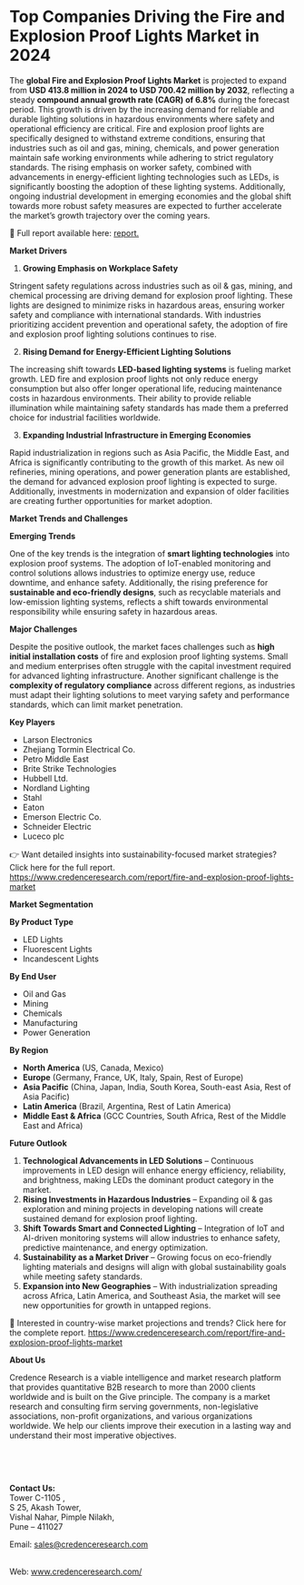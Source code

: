 # Top Companies Driving the Fire and Explosion Proof Lights Market in 2024


<p>The <strong>global Fire and Explosion Proof Lights Market</strong> is projected to expand from <strong>USD 413.8 million in 2024 to USD 700.42 million by 2032</strong>, reflecting a steady <strong>compound annual growth rate (CAGR) of 6.8%</strong> during the forecast period. This growth is driven by the increasing demand for reliable and durable lighting solutions in hazardous environments where safety and operational efficiency are critical. Fire and explosion proof lights are specifically designed to withstand extreme conditions, ensuring that industries such as oil and gas, mining, chemicals, and power generation maintain safe working environments while adhering to strict regulatory standards. The rising emphasis on worker safety, combined with advancements in energy-efficient lighting technologies such as LEDs, is significantly boosting the adoption of these lighting systems. Additionally, ongoing industrial development in emerging economies and the global shift towards more robust safety measures are expected to further accelerate the market&rsquo;s growth trajectory over the coming years.</p>
<p>📌 Full report available here: <a href="https://www.credenceresearch.com/report/fire-and-explosion-proof-lights-market">report.</a></p>
<p><strong>Market Drivers</strong></p>
<ol>
<li><strong> Growing Emphasis on Workplace Safety</strong></li>
</ol>
<p>Stringent safety regulations across industries such as oil &amp; gas, mining, and chemical processing are driving demand for explosion proof lighting. These lights are designed to minimize risks in hazardous areas, ensuring worker safety and compliance with international standards. With industries prioritizing accident prevention and operational safety, the adoption of fire and explosion proof lighting solutions continues to rise.</p>
<ol start="2">
<li><strong> Rising Demand for Energy-Efficient Lighting Solutions</strong></li>
</ol>
<p>The increasing shift towards <strong>LED-based lighting systems</strong> is fueling market growth. LED fire and explosion proof lights not only reduce energy consumption but also offer longer operational life, reducing maintenance costs in hazardous environments. Their ability to provide reliable illumination while maintaining safety standards has made them a preferred choice for industrial facilities worldwide.</p>
<ol start="3">
<li><strong> Expanding Industrial Infrastructure in Emerging Economies</strong></li>
</ol>
<p>Rapid industrialization in regions such as Asia Pacific, the Middle East, and Africa is significantly contributing to the growth of this market. As new oil refineries, mining operations, and power generation plants are established, the demand for advanced explosion proof lighting is expected to surge. Additionally, investments in modernization and expansion of older facilities are creating further opportunities for market adoption.</p>
<p><strong>Market Trends and Challenges</strong></p>
<p><strong>Emerging Trends</strong></p>
<p>One of the key trends is the integration of <strong>smart lighting technologies</strong> into explosion proof systems. The adoption of IoT-enabled monitoring and control solutions allows industries to optimize energy use, reduce downtime, and enhance safety. Additionally, the rising preference for <strong>sustainable and eco-friendly designs</strong>, such as recyclable materials and low-emission lighting systems, reflects a shift towards environmental responsibility while ensuring safety in hazardous areas.</p>
<p><strong>Major Challenges</strong></p>
<p>Despite the positive outlook, the market faces challenges such as <strong>high initial installation costs</strong> of fire and explosion proof lighting systems. Small and medium enterprises often struggle with the capital investment required for advanced lighting infrastructure. Another significant challenge is the <strong>complexity of regulatory compliance</strong> across different regions, as industries must adapt their lighting solutions to meet varying safety and performance standards, which can limit market penetration.</p>
<p><strong>Key Players</strong></p>
<ul>
<li>Larson Electronics</li>
<li>Zhejiang Tormin Electrical Co.</li>
<li>Petro Middle East</li>
<li>Brite Strike Technologies</li>
<li>Hubbell Ltd.</li>
<li>Nordland Lighting</li>
<li>Stahl</li>
<li>Eaton</li>
<li>Emerson Electric Co.</li>
<li>Schneider Electric</li>
<li>Luceco plc</li>
</ul>
<p>👉 Want detailed insights into sustainability-focused market strategies? Click here for the full report. <a href="https://www.credenceresearch.com/report/fire-and-explosion-proof-lights-market">https://www.credenceresearch.com/report/fire-and-explosion-proof-lights-market</a></p>
<p><strong>Market Segmentation</strong></p>
<p><strong>By Product Type</strong></p>
<ul>
<li>LED Lights</li>
<li>Fluorescent Lights</li>
<li>Incandescent Lights</li>
</ul>
<p><strong>By End User</strong></p>
<ul>
<li>Oil and Gas</li>
<li>Mining</li>
<li>Chemicals</li>
<li>Manufacturing</li>
<li>Power Generation</li>
</ul>
<p><strong>By Region</strong></p>
<ul>
<li><strong>North America</strong> (US, Canada, Mexico)</li>
<li><strong>Europe</strong> (Germany, France, UK, Italy, Spain, Rest of Europe)</li>
<li><strong>Asia Pacific</strong> (China, Japan, India, South Korea, South-east Asia, Rest of Asia Pacific)</li>
<li><strong>Latin America</strong> (Brazil, Argentina, Rest of Latin America)</li>
<li><strong>Middle East &amp; Africa</strong> (GCC Countries, South Africa, Rest of the Middle East and Africa)</li>
</ul>
<p><strong>Future Outlook</strong></p>
<ol>
<li><strong>Technological Advancements in LED Solutions</strong> &ndash; Continuous improvements in LED design will enhance energy efficiency, reliability, and brightness, making LEDs the dominant product category in the market.</li>
<li><strong>Rising Investments in Hazardous Industries</strong> &ndash; Expanding oil &amp; gas exploration and mining projects in developing nations will create sustained demand for explosion proof lighting.</li>
<li><strong>Shift Towards Smart and Connected Lighting</strong> &ndash; Integration of IoT and AI-driven monitoring systems will allow industries to enhance safety, predictive maintenance, and energy optimization.</li>
<li><strong>Sustainability as a Market Driver</strong> &ndash; Growing focus on eco-friendly lighting materials and designs will align with global sustainability goals while meeting safety standards.</li>
<li><strong>Expansion into New Geographies</strong> &ndash; With industrialization spreading across Africa, Latin America, and Southeast Asia, the market will see new opportunities for growth in untapped regions.</li>
</ol>
<p>📌 Interested in country-wise market projections and trends? Click here for the complete report. <a href="https://www.credenceresearch.com/report/fire-and-explosion-proof-lights-market">https://www.credenceresearch.com/report/fire-and-explosion-proof-lights-market</a></p>
<p><strong>About Us</strong></p>
<p>Credence Research is a viable intelligence and market research platform that provides quantitative B2B research to more than 2000 clients worldwide and is built on the Give principle. The company is a market research and consulting firm serving governments, non-legislative associations, non-profit organizations, and various organizations worldwide. We help our clients improve their execution in a lasting way and understand their most imperative objectives.</p>
<p><strong>&nbsp;</strong></p>
<p><strong>&nbsp;</strong></p>
<p><strong>Contact Us:</strong><br /> Tower C-1105 ,<br /> S 25, Akash Tower,<br /> Vishal Nahar, Pimple Nilakh,<br /> Pune &ndash; 411027</p>
<p>Email: <a href="mailto:sales@credenceresearch.com">sales@credenceresearch.com</a></p>
<p><br /> Web: <a href="http://www.credenceresearch.com/">www.credenceresearch.com/</a></p>
<p>&nbsp;</p>
